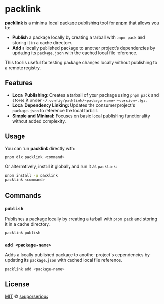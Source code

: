 # packlink

**packlink** is a minimal local package publishing tool for [pnpm](https://pnpm.io/) that allows you to:

- **Publish** a package locally by creating a tarball with `pnpm pack` and storing it in a cache directory.
- **Add** a locally published package to another project's dependencies by updating its `package.json` with the cached local file reference.

This tool is useful for testing package changes locally without publishing to a remote registry.

## Features

- **Local Publishing:** Creates a tarball of your package using `pnpm pack` and stores it under `~/.config/packlink/<package-name>-<version>.tgz`.
- **Local Dependency Linking:** Updates the consumer project's `package.json` to reference the local tarball.
- **Simple and Minimal:** Focuses on basic local publishing functionality without added complexity.

## Usage

You can run **packlink** directly with:

```bash
pnpm dlx packlink <command>
```

Or alternatively, install it globally and run it as `packlink`:

```bash
pnpm install -g packlink
packlink <command>
```

## Commands

### `publish`

Publishes a package locally by creating a tarball with `pnpm pack` and storing it in a cache directory.

```bash
packlink publish
```

### `add <package-name>`

Adds a locally published package to another project's dependencies by updating its `package.json` with cached local file reference.

```bash
packlink add <package-name>
```

## License

[MIT](/LICENSE.md) © [souporserious](https://souporserious.com/)
